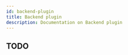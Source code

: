 ```yaml
---
id: backend-plugin
title: Backend plugin
description: Documentation on Backend plugin
---
```


## TODO
